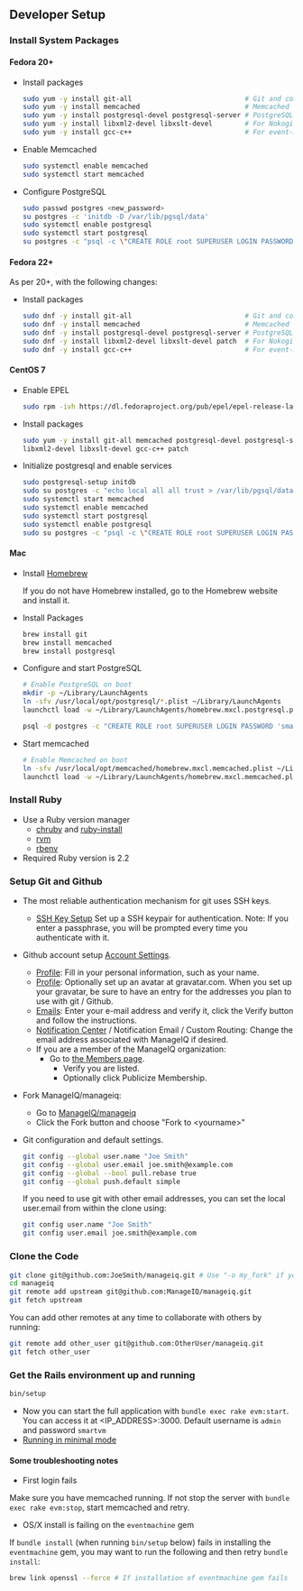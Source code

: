 ## Developer Setup

### Install System Packages

#### Fedora 20+

* Install packages

  ```bash
  sudo yum -y install git-all                            # Git and components
  sudo yum -y install memcached                          # Memcached for the session store
  sudo yum -y install postgresql-devel postgresql-server # PostgreSQL Database server and to build 'pg' Gem
  sudo yum -y install libxml2-devel libxslt-devel        # For Nokogiri Gem
  sudo yum -y install gcc-c++                            # For event-machine Gem
  ```

* Enable Memcached

  ```bash
  sudo systemctl enable memcached
  sudo systemctl start memcached
  ```

* Configure PostgreSQL

  ```bash
  sudo passwd postgres <new_password>
  su postgres -c 'initdb -D /var/lib/pgsql/data'
  sudo systemctl enable postgresql
  sudo systemctl start postgresql
  su postgres -c "psql -c \"CREATE ROLE root SUPERUSER LOGIN PASSWORD 'smartvm'\""
  ```

#### Fedora 22+

As per 20+, with the following changes:

* Install packages

  ```bash
  sudo dnf -y install git-all                            # Git and components
  sudo dnf -y install memcached                          # Memcached for the session store
  sudo dnf -y install postgresql-devel postgresql-server # PostgreSQL Database server and to build 'pg' Gem
  sudo dnf -y install libxml2-devel libxslt-devel patch  # For Nokogiri Gem
  sudo dnf -y install gcc-c++                            # For event-machine Gem
  ```

#### CentOS 7

* Enable EPEL

  ```bash
  sudo rpm -ivh https://dl.fedoraproject.org/pub/epel/epel-release-latest-7.noarch.rpm
  ```

* Install packages

  ```bash
  sudo yum -y install git-all memcached postgresql-devel postgresql-server \
  libxml2-devel libxslt-devel gcc-c++ patch
  ```
* Initialize postgresql and enable services

  ```bash
  sudo postgresql-setup initdb
  sudo su postgres -c "echo local all all trust > /var/lib/pgsql/data/pg_hba.conf"
  sudo systemctl start memcached
  sudo systemctl enable memcached
  sudo systemctl start postgresql
  sudo systemctl enable postgresql
  sudo su postgres -c "psql -c \"CREATE ROLE root SUPERUSER LOGIN PASSWORD 'smartvm'\""
  ```

#### Mac

* Install [Homebrew](http://brew.sh/)

  If you do not have Homebrew installed, go to the Homebrew website and install it.

* Install Packages

  ```bash
  brew install git
  brew install memcached
  brew install postgresql
  ```


* Configure and start PostgreSQL

  ```bash
  # Enable PostgreSQL on boot
  mkdir -p ~/Library/LaunchAgents
  ln -sfv /usr/local/opt/postgresql/*.plist ~/Library/LaunchAgents
  launchctl load -w ~/Library/LaunchAgents/homebrew.mxcl.postgresql.plist

  psql -d postgres -c "CREATE ROLE root SUPERUSER LOGIN PASSWORD 'smartvm'"
  ```

* Start memcached

  ```bash
  # Enable Memcached on boot
  ln -sfv /usr/local/opt/memcached/homebrew.mxcl.memcached.plist ~/Library/LaunchAgents
  launchctl load -w ~/Library/LaunchAgents/homebrew.mxcl.memcached.plist
  ```

### Install Ruby

* Use a Ruby version manager
  * [chruby](https://github.com/postmodern/chruby) and [ruby-install](https://github.com/postmodern/ruby-install)
  * [rvm](http://rvm.io/)
  * [rbenv](https://github.com/sstephenson/rbenv)
* Required Ruby version is 2.2

### Setup Git and Github

* The most reliable authentication mechanism for git uses SSH keys.
  * [SSH Key Setup](https://help.github.com/articles/generating-ssh-keys) Set up a SSH keypair for authentication.  Note: If you enter a passphrase, you will be prompted every time you authenticate with it.
* Github account setup [Account Settings](https://github.com/settings).
  * [Profile](https://github.com/settings/profile): Fill in your personal information, such as your name.
  * [Profile](https://github.com/settings/profile): Optionally set up an avatar at gravatar.com.  When you set up your gravatar, be sure to have an entry for the addresses you plan to use with git / Github.
  * [Emails](https://github.com/settings/emails): Enter your e-mail address and verify it, click the Verify button and follow the instructions.
  * [Notification Center](https://github.com/settings/notifications) / Notification Email / Custom Routing: Change the email address associated with ManageIQ if desired.
  * If you are a member of the ManageIQ organization:
    * Go to [the Members page](https://github.com/ManageIQ?tab=members).
      * Verify you are listed.
      * Optionally click Publicize Membership.
* Fork ManageIQ/manageiq:
  * Go to [ManageIQ/manageiq](https://github.com/ManageIQ/manageiq)
  * Click the Fork button and choose "Fork to \<yourname\>"
* Git configuration and default settings.

  ```bash
  git config --global user.name "Joe Smith"
  git config --global user.email joe.smith@example.com
  git config --global --bool pull.rebase true
  git config --global push.default simple
  ```

  If you need to use git with other email addresses, you can set the local user.email from within the clone using:

  ```bash
  git config user.name "Joe Smith"
  git config user.email joe.smith@example.com
  ```

### Clone the Code

```bash
git clone git@github.com:JoeSmith/manageiq.git # Use "-o my_fork" if you don't want the remote to be named origin
cd manageiq
git remote add upstream git@github.com:ManageIQ/manageiq.git
git fetch upstream
```

You can add other remotes at any time to collaborate with others by running:

```bash
git remote add other_user git@github.com:OtherUser/manageiq.git
git fetch other_user
```

### Get the Rails environment up and running

```bash
bin/setup
```

* Now you can start the full application with `bundle exec rake evm:start`.
  You can access it at <IP_ADDRESS>:3000. Default username is `admin` and password `smartvm`
* [Running in minimal mode](developer_setup/minimal_mode.md)


#### Some troubleshooting notes

* First login fails

Make sure you have memcached running. If not stop the server with `bundle exec rake evm:stop`,
start memcached and retry.

* OS/X install is failing on  the `eventmachine` gem

If `bundle install` (when running `bin/setup` below) fails in installing the `eventmachine` gem,
you may want to run the following and then retry `bundle install`:

  ```bash
  brew link openssl --force # If installation of eventmachine gem fails
  ```


